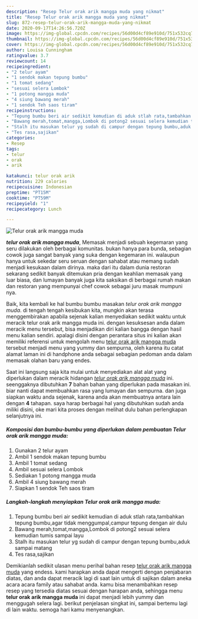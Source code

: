 ```yaml
---
description: "Resep Telur orak arik mangga muda yang nikmat"
title: "Resep Telur orak arik mangga muda yang nikmat"
slug: 872-resep-telur-orak-arik-mangga-muda-yang-nikmat
date: 2020-09-17T14:26:56.720Z
image: https://img-global.cpcdn.com/recipes/56d00d4cf89e910d/751x532cq70/telur-orak-arik-mangga-muda-foto-resep-utama.jpg
thumbnail: https://img-global.cpcdn.com/recipes/56d00d4cf89e910d/751x532cq70/telur-orak-arik-mangga-muda-foto-resep-utama.jpg
cover: https://img-global.cpcdn.com/recipes/56d00d4cf89e910d/751x532cq70/telur-orak-arik-mangga-muda-foto-resep-utama.jpg
author: Louisa Cunningham
ratingvalue: 3.7
reviewcount: 14
recipeingredient:
- "2 telur ayam"
- "1 sendok makan tepung bumbu"
- "1 tomat sedang"
- "sesuai selera Lombok"
- "1 potong mangga muda"
- "4 siung bawang merah"
- "1 sendok Teh saos tiram"
recipeinstructions:
- "Tepung bumbu beri air sedikit kemudian di aduk stlah rata,tambahkan tepung bumbu,agar tidak menggumpal,campur tepung dengan air dulu"
- "Bawang merah,tomat,mangga,Lombok di potong2 sesuai selera kemudian tumis sampai layu"
- "Stalh itu masukan telur yg sudah di campur dengan tepung bumbu,aduk sampai matang"
- "Tes rasa,sajikan"
categories:
- Resep
tags:
- telur
- orak
- arik

katakunci: telur orak arik 
nutrition: 229 calories
recipecuisine: Indonesian
preptime: "PT15M"
cooktime: "PT59M"
recipeyield: "1"
recipecategory: Lunch

---
```



![Telur orak arik mangga muda](https://img-global.cpcdn.com/recipes/56d00d4cf89e910d/751x532cq70/telur-orak-arik-mangga-muda-foto-resep-utama.jpg)

<b><i>telur orak arik mangga muda</i></b>, Memasak menjadi sebuah kegemaran yang seru dilakukan oleh berbagai komunitas. bukan hanya para bunda, sebagian cowok juga sangat banyak yang suka dengan kegemaran ini. walaupun hanya untuk sekedar seru seruan dengan sahabat atau memang sudah menjadi kesukaan dalam dirinya. maka dari itu dalam dunia restoran sekarang sedikit banyak ditemukan pria dengan keahlian memasak yang luar biasa, dan lumayan banyak juga kita saksikan di berbagai rumah makan dan restoran yang mempunyai chef cowok sebagai juru masak mumpuni nya.

Baik, kita kembali ke hal bumbu bumbu masakan <i>telur orak arik mangga muda</i>. di tengah tengah kesibukan kita, mungkin akan terasa menggembirakan apabila sejenak kalian menyediakan sedikit waktu untuk meracik telur orak arik mangga muda ini. dengan kesuksesan anda dalam meracik menu tersebut, bisa menjadikan diri kalian bangga dengan hasil menu kalian sendiri. apalagi disini dengan perantara situs ini kalian akan memiliki referensi untuk mengolah menu <u>telur orak arik mangga muda</u> tersebut menjadi menu yang yummy dan sempurna, oleh karena itu catat alamat laman ini di handphone anda sebagai sebagian pedoman anda dalam memasak olahan baru yang endes.




Saat ini langsung saja kita mulai untuk menyediakan alat alat yang diperlukan dalam meracik hidangan <u><i>telur orak arik mangga muda</i></u> ini. seenggaknya dibutuhkan <b>7</b> bahan bahan yang diperlukan pada masakan ini. biar nanti dapat membuahkan rasa yang lumayan dan sempurna. dan juga siapkan waktu anda sejenak, karena anda akan membuatnya antara lain dengan <b>4</b> tahapan. saya harap berbagai hal yang dibutuhkan sudah anda miliki disini, oke mari kita proses dengan melihat dulu bahan perlengkapan selanjutnya ini.

<!--inarticleads1-->

##### Komposisi dan bumbu-bumbu yang diperlukan dalam pembuatan Telur orak arik mangga muda:

1. Gunakan 2 telur ayam
1. Ambil 1 sendok makan tepung bumbu
1. Ambil 1 tomat sedang
1. Ambil sesuai selera Lombok
1. Sediakan 1 potong mangga muda
1. Ambil 4 siung bawang merah
1. Siapkan 1 sendok Teh saos tiram




<!--inarticleads2-->

##### Langkah-langkah menyiapkan Telur orak arik mangga muda:

1. Tepung bumbu beri air sedikit kemudian di aduk stlah rata,tambahkan tepung bumbu,agar tidak menggumpal,campur tepung dengan air dulu
1. Bawang merah,tomat,mangga,Lombok di potong2 sesuai selera kemudian tumis sampai layu
1. Stalh itu masukan telur yg sudah di campur dengan tepung bumbu,aduk sampai matang
1. Tes rasa,sajikan




Demikianlah sedikit ulasan menu perihal bahan resep <u>telur orak arik mangga muda</u> yang endess. kami harapkan anda dapat mengerti dengan penjabaran diatas, dan anda dapat meracik lagi di saat lain untuk di sajikan dalam aneka acara acara family atau sahabat anda. kamu bisa menambahkan resep resep yang tersedia diatas sesuai dengan harapan anda, sehingga menu <b>telur orak arik mangga muda</b> ini dapat menjadi lebih yummy dan menggugah selera lagi. berikut penjelasan singkat ini, sampai bertemu lagi di lain waktu. semoga hari kamu menyenangkan.
